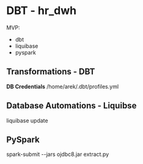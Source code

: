 # DBT - hr_dwh
MVP:
- dbt
- liquibase
- pyspark

## Transformations - DBT
**DB Credentials**
/home/arek/.dbt/profiles.yml
## Database Automations - Liquibse
liquibase update
## PySpark
spark-submit --jars ojdbc8.jar extract.py